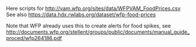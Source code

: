 Here scripts for http://vam.wfp.org/sites/data/WFPVAM_FoodPrices.csv
See also https://data.hdx.rwlabs.org/dataset/wfp-food-prices

Note that WFP already uses this to create alerts for food spikes, see http://documents.wfp.org/stellent/groups/public/documents/manual_guide_proced/wfp264186.pdf
